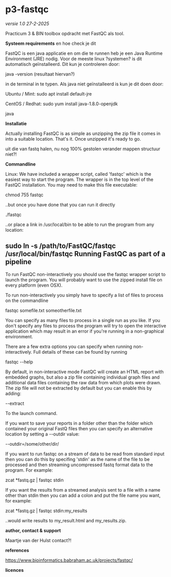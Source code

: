# p3-fastqc
*versie 1.0 27-2-2025*
 
Practicum 3 &amp; BIN toolbox opdracht met FastQC als tool.

**Systeem requirements** en hoe check je dit

FastQC is een java applicatie en om die te runnen heb je een 
Java Runtime Environment (JRE) nodig. Voor de meeste linux ?systemen?
is dit automatisch geïnstalleerd. Dit kun je controleren door:

java -version (resultaat hiervan?)

in de terminal in te typen. Als java niet geïnstalleerd is kun je dit doen door:

Ubuntu / Mint: sudo apt install default-jre

CentOS / Redhat: sudo yum install java-1.8.0-openjdk

java

**Installatie**

Actually installing FastQC is as simple as unzipping the zip file it comes in into a
suitable location.  That's it.  Once unzipped it's ready to go.


uit die van fastq halen, nu nog 100% gestolen
verander mappen structuur niet?!

**Commandline**

Linux:  We have included a wrapper script, called 'fastqc' which is the easiest way to 
start the program.  The wrapper is in the top level of the FastQC installation.  You 
may need to make this file executable:

chmod 755 fastqc

..but once you have done that you can run it directly

./fastqc

..or place a link in /usr/local/bin to be able to run the program from any location:

sudo ln -s /path/to/FastQC/fastqc /usr/local/bin/fastqc
Running FastQC as part of a pipeline
------------------------------------
To run FastQC non-interactively you should use the fastqc wrapper script to launch
the program.  You will probably want to use the zipped install file on every platform
(even OSX).

To run non-interactively you simply have to specify a list of files to process
on the commandline

fastqc somefile.txt someotherfile.txt

You can specify as many files to process in a single run as you like.  If you don't
specify any files to process the program will try to open the interactive application
which may result in an error if you're running in a non-graphical environment.

There are a few extra options you can specify when running non-interactively.  Full
details of these can be found by running 

fastqc --help

By default, in non-interactive mode FastQC will create an HTML report with embedded
graphs, but also a zip file containing individual graph files and additional data files
containing the raw data from which plots were drawn.  The zip file will not be extracted
by default but you can enable this by adding:

--extract

To the launch command.

If you want to save your reports in a folder other than the folder which contained
your original FastQ files then you can specify an alternative location by setting a
--outdir value:

--outdir=/some/other/dir/

If you want to run fastqc on a stream of data to be read from standard input then you
can do this by specifing 'stdin' as the name of the file to be processed and then 
streaming uncompressed fastq format data to the program.  For example:

zcat *fastq.gz | fastqc stdin

If you want the results from a streamed analysis sent to a file with a name other than
stdin then you can add a colon and put the file name you want, for example:

zcat *fastq.gz | fastqc stdin:my_results

..would write results to my_result.html and my_results.zip.


**author, contact & support**

Maartje van der Hulst contact?!

**references**

https://www.bioinformatics.babraham.ac.uk/projects/fastqc/

**licences**











